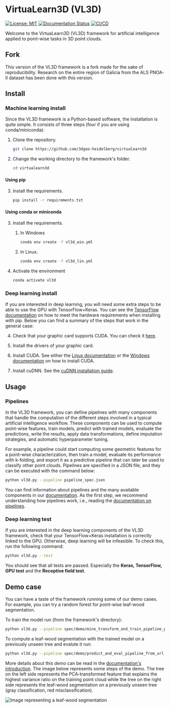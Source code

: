 # VirtuaLearn3D (VL3D)

[![License: MIT](https://img.shields.io/badge/License-MIT-yellow.svg)](https://opensource.org/licenses/MIT)
[![Documentation Status](https://readthedocs.org/projects/virtualearn3d/badge/?version=latest)](https://virtualearn3d.readthedocs.io/en/latest/?badge=latest)
[![CI/CD](https://github.com/3dgeo-heidelberg/virtualearn3d/actions/workflows/run_tests.yml/badge.svg)](https://github.com/3dgeo-heidelberg/virtualearn3d/actions/workflows/run_tests.yml)


Welcome to the VirtuaLearn3D (VL3D) framework for artificial intelligence
applied to point-wise tasks in 3D point clouds.




## Fork
This version of the VL3D framework is a fork made for the sake of
reproducibility. Research on the entire region of Galicia from the
ALS PNOA-II dataset has been done with this version.






## Install

### Machine learning install

Since the VL3D framework is a Python-based software, the installation is quite
simple. It consists of three steps (four if you are using conda/miniconda):


1. Clone the repository.

    ```bash
    git clone https://github.com/3dgeo-heidelberg/virtualearn3d
    ```

2. Change the working directory to the framework's folder.
 
    ```bash
    cd virtualearn3d
    ```

#### Using pip

3. Install the requirements.

    ```bash
    pip install -r requirements.txt
    ```
    
#### Using conda or miniconda

3. Install the requirements.

    1. In Windows
   
        ```bash
        conda env create -f vl3d_win.yml
        ```

    2. In Linux.

        ```bash
        conda env create -f vl3d_lin.yml
        ```

4. Activate the environment

   ```bash
   conda activate vl3d
   ```


### Deep learning install

If you are interested in deep learning, you will need some extra steps
to be able to use the GPU with TensorFlow+Keras. You can see the
[TensorFlow documentation](https://www.tensorflow.org/install/pip)
on how to meet the hardware requirements when installing with
pip. Below you can find a summary of the steps that work in the general case:

4. Check that your graphic card supports CUDA. You can check it 
    [here](https://developer.nvidia.com/cuda-gpus).
 
5. Install the drivers of your graphic card.

6. Install CUDA. See either the
[Linux documentation](https://docs.nvidia.com/cuda/cuda-installation-guide-linux/contents.html)
or the
[Windows documentation](https://docs.nvidia.com/cuda/cuda-installation-guide-microsoft-windows/index.html)
on how to install CUDA.

7. Install cuDNN. See the
[cuDNN installation guide](https://docs.nvidia.com/deeplearning/cudnn/install-guide/index.html).





## Usage


### Pipelines

In the VL3D framework, you can define pipelines with many components that
handle the computation of the different steps involved in a typical artificial
intelligence workflow. These components can be used to compute point-wise
features, train models, predict with trained models, evaluate the predictions,
write the results, apply data transformations, define imputation strategies,
and automatic hyperparameter tuning.

For example, a pipeline could start computing some
geometric features for a point-wise characterization, then train a model,
evaluate its performance with k-folding, and export it as a predictive
pipeline that can later be used to classify other point clouds. Pipelines
are specified in a JSON file, and they can be executed with the command below:


```bash
python vl3d.py --pipeline pipeline_spec.json
```

You can find information about pipelines and the many available components
in our [documentation](https://virtualearn3d.readthedocs.io/en/latest/page_introduction.html). As the first step, we recommend understanding how pipelines
work, i.e., reading the
[documentation on pipelines](https://virtualearn3d.readthedocs.io/en/latest/page_pipelines.html).





### Deep learning test

If you are interested in the deep learning components of the VL3D framework,
check that your TensorFlow+Keras installation is correctly linked
to the GPU. Otherwise, deep learning will be infeasible. To check this,
run the following command:



```bash
python vl3d.py --test
```

You should see that all tests are passed. Especially the
**Keras, TensorFlow, GPU test** and the **Receptive field test**.




## Demo case

You can have a taste of the framework running some of our demo cases.
For example, you can try a random forest for point-wise leaf-wood segmentation.

To train the model run (from the framework's directory):

```bash
python vl3d.py --pipeline spec/demo/mine_transform_and_train_pipeline_pca_from_url.json
```

To compute a leaf-wood segmentation with the trained model on a previously
unseen tree and evalute it run:

```bash
python vl3d.py --pipeline spec/demo/predict_and_eval_pipeline_from_url.json
```

More details about this demo can be read in the
[documentation's introduction](https://virtualearn3d.readthedocs.io/en/latest/page_introduction.html).
The image below represents some steps of the demo. The tree on the left side
represents the PCA-transformed feature that explains the highest variance
ratio on the training point cloud while the tree on the right side represents
the leaf-wood segmentation on a previously unseen tree (gray classification,
red misclassification).

![Image representing a leaf-wood segmentation](doc/img/introduction_demo_legend.png "Leaf-wood segmentation demo")

